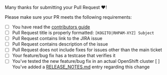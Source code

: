 Many thanks for submitting your Pull Request :heart:! 

Please make sure your PR meets the following requirements:

- [ ] You have read the [contributors guide](README.md#contributing-to-kogito-images-repository)
- [ ] Pull Request title is properly formatted: `[KOGITO|RHPAM-XYZ] Subject`
- [ ] Pull Request contains link to the JIRA issue
- [ ] Pull Request contains description of the issue
- [ ] Pull Request does not include fixes for issues other than the main ticket
- [ ] Your feature/bug fix has a testcase that verifies it
- [ ] You've tested the new feature/bug fix in an actual OpenShift cluster
  [ ] You've added a [RELEASE_NOTES.md](RELEASE_NOTES.md) entry regarding this change